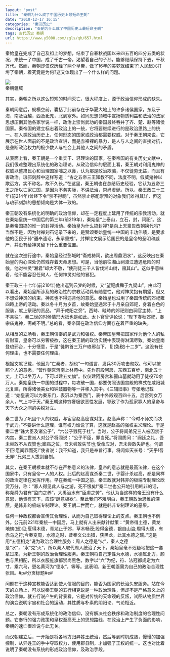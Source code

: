 ```yaml
---
layout: "post"
title: "秦朝为什么成了中国历史上最短命王朝"
date: "2018-12-17 16:15"
categories: "秦汉历史"
description: "秦朝为什么成了中国历史上最短命王朝"
tags: 古代历史 秦朝
url: https://www.y5000.com/zgls/qh/657.html
---
```






秦始皇在完成了自己及祖上的梦想，结束了自春秋战国以来四五百的四分五类的状况，来统一了中国，成了千古一帝，渴望着自己的子孙，能够继续保持下去，千秋万代。然而，秦朝却仅仅历经了两个皇帝，做了16年的美梦就结束了!人民起义打垮了秦朝，着究竟是为何?这又体现出了一个什么样的问题。

[![](https://img.y5000.com/uploads/allimg/120615/2-120615131352310.png)](https://www.y5000.com)  
秦朝疆域

其实，秦朝之所以这么短短的时间灭亡，很大程度上，源于政治信仰形成的缺失。

秦朝同意后，规模空前，囊括了此前存在于华夏大地上的许多诸侯国家，东及于海，南及百越，西及氐羌，北到塞外。如同思想领域中宣扬物质利益和法治的法家思想压倒其他各家学说一样，政治上崇尚武功的秦国最终吞并了齐、楚、赵等诸侯国家。秦帝国的建立标志着政治上的一统，它将要继续进行的是政治思路上的统一。在人类政治历史上，任何形态的国家或政治都需要权威。对于秦王朝来说，它展示在世人面前的不是政治宣讲，而是赤裸裸的暴力，是人与人之间的直接对抗，是垄断政治权力的极少数人与社会上其他人之间的矛盾。

从表面上看，秦王朝是一个重实干、轻理论的国家。在秦帝国的有关历史文献中，我们很难整理出系统化的政治理论。从政治信仰的层面上看，秦王朝对利用鬼神的权威以整肃民心和治理国家嗤之以鼻，认为那是政治欺骗，不仅徒劳无益，而且有害政治。琅邪刻辞中这样写道：“古之五帝三王知教不同，法度不明，假威鬼神以欺远方，实不称名，故不久长。”在这里，秦王朝也在总结历史经验，它认为五帝三王之所以亡家亡国，是因为不务实际，不讲法治，崇尚虚诞。所以，秦王政三十三年(前214年)曾经下令“禁不得祠”，虽然禁止祭祀崇拜的对象我们难得其详，但这与琅邪刻辞的思想倾向是大体一致的。

秦王朝没有系统化的明确的政治信仰，却在一定程度上延用了传统的宗教活动。就在秦始皇统一中国后的第三年(前219年)，秦始皇“上泰山，立石，封，祠祀”。这是秦帝国搞的惟一的封禅活动。秦始皇为什么搞封禅?是向上天禀告改朝换代吗?当然不是，因为封禅刻石记录下来的，是赞颂秦始皇统一中国的丰功伟绩，是要求他的臣民子孙“遵奉遗诏，永承重戒”。封禅铭文展示给国民的是皇帝的圣明和威严，并没有给神灵留下什么重要位置。

就在这次巡行途中，秦始皇经过彭城时“斋戒祷祠，欲出周鼎泗水”，这反映出在秦始皇的内心深处仍然残存着天命思想。可是，当他前往湘山祠渡江遭遇危险的时候，他对神灵“湘君”却大不敬，“使刑徒三千人皆伐湘山树，赭其山”。这似乎意味着，他不能容忍任何人、任何神灵对他的冒犯。

秦王政三十七年(前210年)他出巡到云梦的时候，又“望祀虞舜于九疑山”。由此可以看出，秦始皇所涉及的政治性的宗教活动具有随意性，他对神灵抱有期望，但又不想受神灵的约束，神灵也不得违背他的意愿。秦始皇也沿用了秦国传统的郊祀雍四畤上帝的活动。秦以冬十月为岁首，故秦始皇通常于十月亲自郊祀，身着白色的服装，献上祭祀的贡品，“拜于咸阳之旁”。西畤、畦畤的郊祀则由祠官主持，“上不亲往”。秦二世的时候情形大抵也是如此。太卜官曾评论说：“陛下春秋郊祀，奉宗庙鬼神，斋戒不明。”总的看，秦帝国在政治信仰方面存在着严重的缺失。

从相反的立场看，秦王朝信奉的是武力和强权。秦帝国皇帝把国家作为他个人的私有财富，皇帝可以穷奢极欲，这在秦王朝的政治实践中表现得淋漓尽致。秦始皇南登琅邪台，十分惬意，于是“徙黔首三万户琅邪台下，复(免税)十二岁”。这没有任何理由，也不需要任何理由。

根据文献记载，他因为“亡秦者，胡也”一句谶言，发兵30万攻击匈奴。他可以按照个人的意愿，“营作朝宫渭南上林苑中。先作前殿阿房，东西五百步，南北五十丈，上可以坐万人，下可以建五丈旗”。仅仅建阿房宫和骊山墓就动用了徒役70余万人。秦始皇统一中国的过程中，每攻破一国，都要仿照该国宫殿的样式在咸阳城北复建，所得诸侯美女和钟鼓器物等一并移入其中。《三辅旧事》夸张地记载道：“始皇表河以为秦东门，表汧以为秦西门，表中外殿观百四十五，后宫列女万余人，气上冲于天。”秦王朝这种穷奢极欲恶性发展，导致了作为孤家寡人的皇帝与天下大众之间的尖锐对立。

秦二世为了巩固个人的权威，与宦官赵高密谋对策。赵高声称：“今时不师文而决于武力。”不要讲什么道理，谁有权力谁说了算，这就是赵高的强权主义理论。于是秦二世“诛大臣及诸公子”，“六公子戮死于杜”。当时，公子将闾弟兄三人被囚禁于内宫，秦二世派人对公子将闾说：“公子不臣，罪当死。”将闾质问：“阙廷之礼，吾未尝敢不从宾赞也;廊庙之位，吾未尝敢失节也;受命应对，吾未尝敢失辞也。何谓不臣!愿闻罪而死!”使者说：我不知道，我只是奉旨行事。将闾仰天长号：“天乎!吾无罪!”兄弟三人拔剑自刎。

其实，在秦王朝根本就不存在严格意义的法律，皇帝的意志就是最高法律，在这个国家中，只有皇帝一人的人权。此后的赵高谋杀秦二世，子婴计杀赵高，都是同样的政治定律在发挥作用。早在秦统一中国之前，秦王政就对韩非的极端专制理论欣赏万分，称：“寡人得见此人与之游，死不恨矣!”秦二世也公开地引用韩非的话，称尧舜为君有“监门之养”，大禹治水有“臣虏之劳”。他认为当这样的帝王没有什么意思，他贵有天下，应该“肆意极欲”。至此我们不难明白，秦王朝政治思维的深层，是韩非的极端专制理论。秦王朝二世而亡，就是韩非专制理论的恶果。

任何一种政权都会宣传其合理性，从而为自己取得理论上的支点。秦王朝也不例外。公元前221年秦统一中国后，马上就有人出来献计献策：“黄帝得土德，黄龙地螾(蚓)见;夏得木德，青龙止于郊，草木畅茂;殷得金德，银自山溢;周得火德，有赤乌之符;今秦变周，水德之时，昔秦文公出猎，获黑龙，此其水德之瑞。”这是用“五德相克”说为政治合理性服务：周人之德是“火”，秦人之德是“水”，“水”克“火”，所以秦人取代周人统治了天下。秦始皇毫不迟疑地把这一套拿过来，为新王朝的政治合理性服务。秦王朝将自己定性为水德，水德属北方，颜色与黑相配，所以衣服旌旗都崇尚黑色，数字以“六”为纪，符、法冠都规定为六寸，乘六马，更名黄河为“德水”，等等。这表明，新王朝亟需为自己的政治合理性张目。#p#分页标题#e#

问题在于这种宣教能否达到使人信服的目的，能否为国家的长治久安服务。站在今天的立场上，可以说秦王朝的五行相克说是一种政治理性，但却不是严格意义上的政治信仰。就五行说产生的背景看，它是对传统的天命观的反叛，试图从物质世界的演变说明宇宙和社会的运动，其性质与朴素的阴阳论、气论相近。

总之，秦朝没有形成系统化的政治信仰，没有解决社会秩序和政治制度的合理性问题。它奉行的强力政策和皇权至高无上的思想路线，在政治上产生了负面的影响，秦朝的速亡很难说与此无关。

而汉朝建立后，一开始是将各地方归异姓王统治，然后等到时机成熟，慢慢的加强控制，从异姓王的手中夺取权力，使用郡县制，才加强了王权的统一。这也对比着说明了秦朝没有系统的形成政治信仰，及政治手段。

